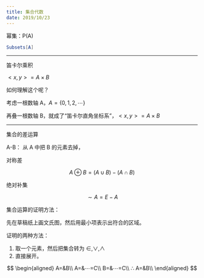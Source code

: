 ```yaml
---
title: 集合代数
date: 2019/10/23
---
```


幂集：P(A)

```Mathematica
Subsets[A]
```

---

笛卡尔乘积

$<x,y>=A×B$

如何理解这个呢？

考虑一根数轴 A，$A=\{0,1,2,⋯\}$

再叠一根数轴 B，就成了“笛卡尔直角坐标系”，$<x,y>=A×B$

---

集合的差运算

A-B： 从 A 中把 B 的元素去掉，

对称差

$$
A\oplus B=(A\cup B)-(A\cap B)
$$

绝对补集

$$
\sim A=E-A
$$

集合运算的证明方法：

先在草稿纸上画文氏图，然后用最小项表示出符合的区域。

证明的两种方法：

1. 取一个元素，然后把集合转为 ∈,∨,∧
2. 直接展开。

$$
\begin{aligned}
A=&B\\
A=&⋯=C\\
B=&⋯=C\\
∴ A=&B\\
\end{aligned}
$$
